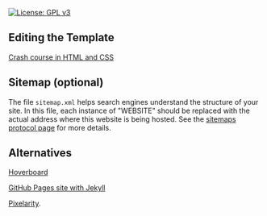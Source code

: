 [![License: GPL v3](https://img.shields.io/badge/License-GPLv3-blue.svg)](https://www.gnu.org/licenses/gpl-3.0)

## Editing the Template

[Crash course in HTML and CSS](https://rutar.org/writing/how-to-build-a-personal-webpage-from-scratch/#crash-course-in-html-and-css) 

## Sitemap (optional)

The file `sitemap.xml` helps search engines understand the structure of your site.
In this file, each instance of "WEBSITE" should be replaced
with the actual address where this website is being hosted.
See the [sitemaps protocol page](https://www.sitemaps.org/protocol.html) for more details.

## Alternatives

[Hoverboard](https://github.com/gdg-x/hoverboard)

[GitHub Pages site with Jekyll](https://docs.github.com/en/pages/setting-up-a-github-pages-site-with-jekyll)

[Pixelarity](https://pixelarity.com).
